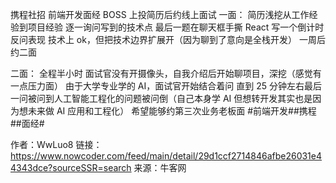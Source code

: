 携程社招 前端开发面经
BOSS 上投简历后约线上面试
一面：
简历浅挖从工作经验到项目经验 逐一询问写到的技术点
最后一题在聊天框手撕 React 写一个倒计时
反问表现 技术上 ok，但把技术边界扩展开（因为聊到了意向是全栈开发）
一周后约二面

二面：
全程半小时 面试官没有开摄像头，自我介绍后开始聊项目，深挖（感觉有一点压力面）
由于大学专业学的 AI，面试官开始结合着问 直到 25 分钟左右最后一问被问到人工智能工程化的问题被问倒（自己本身学 AI 但想转开发其实也是因为想未来做 AI 应用和工程化）
希望能够约第三次业务老板面 #前端开发##携程##面经#

作者：WwLuo8
链接：https://www.nowcoder.com/feed/main/detail/29d1ccf2714846afbe26031e44343dce?sourceSSR=search
来源：牛客网
